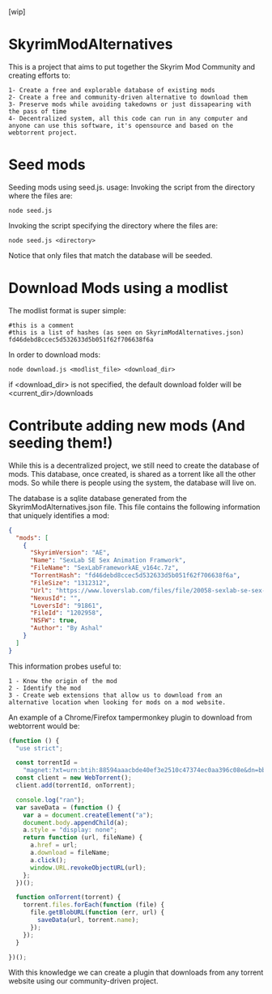[wip]

# SkyrimModAlternatives
This is a project that aims to put together the Skyrim Mod Community and creating efforts to: 
```
1- Create a free and explorable database of existing mods
2- Create a free and community-driven alternative to download them
3- Preserve mods while avoiding takedowns or just dissapearing with the pass of time
4- Decentralized system, all this code can run in any computer and anyone can use this software, it's opensource and based on the webtorrent project. 
```

# Seed mods
Seeding mods using seed.js. 
usage:
Invoking the script from the directory where the files are:
```
node seed.js  
```
Invoking the script specifying the directory where the files are:
```
node seed.js <directory>
```
Notice that only files that match the database will be seeded.


# Download Mods using a modlist
The modlist format is super simple:
```
#this is a comment
#this is a list of hashes (as seen on SkyrimModAlternatives.json) 
fd46debd8ccec5d532633d5b051f62f706638f6a
```

In order to download mods:
```
node download.js <modlist_file> <download_dir>
```
if <download_dir> is not specified, the default download folder will be <current_dir>/downloads

# Contribute adding new mods (And seeding them!)

While this is a decentralized project, we still need to create the database of mods. 
This database, once created, is shared as a torrent like all the other mods. So while there is people using the system, the database will live on.

The database is a sqlite database generated from the SkyrimModAlternatives.json file. 
This file contains the following information that uniquely identifies a mod:
```json
{
  "mods": [
    {
      "SkyrimVersion": "AE",
      "Name": "SexLab SE Sex Animation Framwork",
      "FileName": "SexLabFrameworkAE_v164c.7z",
      "TorrentHash": "fd46debd8ccec5d532633d5b051f62f706638f6a",
      "FileSize": "1312312", 
      "Url": "https://www.loverslab.com/files/file/20058-sexlab-se-sex-animation-framework-v164c-010722/",
      "NexusId": "",
      "LoversId": "91861",
      "FileId": "1202958",
      "NSFW": true,
      "Author": "By Ashal"
    }
  ]
}

```
This information probes useful to: 

```
1 - Know the origin of the mod
2 - Identify the mod
3 - Create web extensions that allow us to download from an alternative location when looking for mods on a mod website.
```

An example of a Chrome/Firefox tampermonkey plugin to download from webtorrent would be:

```js
(function () {
  "use strict";

  const torrentId =
    "magnet:?xt=urn:btih:88594aaacbde40ef3e2510c47374ec0aa396c08e&dn=bbb_sunflower_1080p_30fps_normal.mp4&tr=udp%3A%2F%2Ftracker.leechers-paradise.org%3A6969&tr=udp%3A%2F%2Ftracker.coppersurfer.tk%3A6969&tr=udp%3A%2F%2Ftracker.opentrackr.org%3A1337&tr=udp%3A%2F%2Fexplodie.org%3A6969&tr=udp%3A%2F%2Ftracker.empire-js.us%3A1337&tr=wss%3A%2F%2Ftracker.btorrent.xyz&tr=wss%3A%2F%2Ftracker.openwebtorrent.com&ws=http%3A%2F%2Fdistribution.bbb3d.renderfarming.net%2Fvideo%2Fmp4%2Fbbb_sunflower_1080p_30fps_normal.mp4";
  const client = new WebTorrent();
  client.add(torrentId, onTorrent);

  console.log("ran");
  var saveData = (function () {
    var a = document.createElement("a");
    document.body.appendChild(a);
    a.style = "display: none";
    return function (url, fileName) {
      a.href = url;
      a.download = fileName;
      a.click();
      window.URL.revokeObjectURL(url);
    };
  })();

  function onTorrent(torrent) {
    torrent.files.forEach(function (file) {
      file.getBlobURL(function (err, url) {
        saveData(url, torrent.name);
      });
    });
  }

})();
```

With this knowledge we can create a plugin that downloads from any torrent website using our community-driven project.
